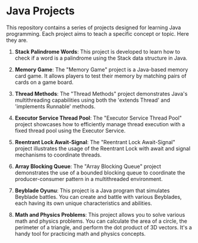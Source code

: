 # Java Projects

This repository contains a series of projects designed for learning Java programming. Each project aims to teach a specific concept or topic. Here they are.

1. **Stack Palindrome Words**: This project is developed to learn how to check if a word is a palindrome using the Stack data structure in Java.

2. **Memory Game**: The "Memory Game" project is a Java-based memory card game. It allows players to test their memory by matching pairs of cards on a game board.

3. **Thread Methods**: The "Thread Methods" project demonstrates Java's multithreading capabilities using both the 'extends Thread' and 'implements Runnable' methods.

4. **Executor Service Thread Pool**: The "Executor Service Thread Pool" project showcases how to efficiently manage thread execution with a fixed thread pool using the Executor Service.

5. **Reentrant Lock Await-Signal**: The "Reentrant Lock Await-Signal" project illustrates the usage of the Reentrant Lock with await and signal mechanisms to coordinate threads.

6. **Array Blocking Queue**: The "Array Blocking Queue" project demonstrates the use of a bounded blocking queue to coordinate the producer-consumer pattern in a multithreaded environment.

7. **Beyblade Oyunu**: This project is a Java program that simulates Beyblade battles. You can create and battle with various Beyblades, each having its own unique characteristics and abilities.

8. **Math and Physics Problems**: This project allows you to solve various math and physics problems. You can calculate the area of a circle, the perimeter of a triangle, and perform the dot product of 3D vectors. It's a handy tool for practicing math and physics concepts.

